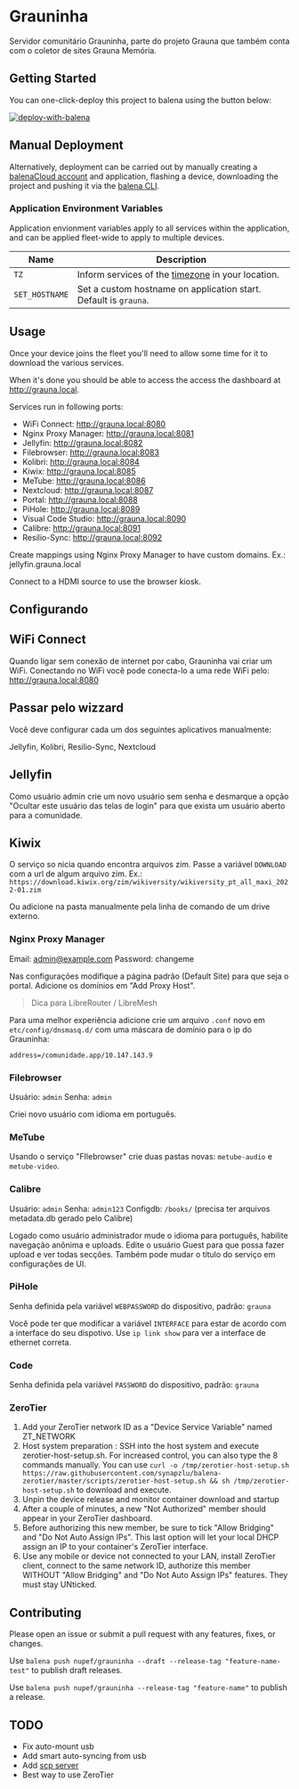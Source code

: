 # Grauninha

Servidor comunitário Grauninha, parte do projeto Grauna que também conta com o coletor de sites Grauna Memória.
## Getting Started

You can one-click-deploy this project to balena using the button below:

[![deploy-with-balena](https://balena.io/deploy.svg)](https://dashboard.balena-cloud.com/deploy?repoUrl=https://github.com//Instituto-Nupef/grauninha&defaultDeviceType=intel-nuc)

## Manual Deployment

Alternatively, deployment can be carried out by manually creating a [balenaCloud account](https://dashboard.balena-cloud.com) and application, flashing a device, downloading the project and pushing it via the [balena CLI](https://github.com/balena-io/balena-cli).

### Application Environment Variables

Application envionment variables apply to all services within the application, and can be applied fleet-wide to apply to multiple devices.

| Name           | Description                                                                                                       |
| -------------- | ----------------------------------------------------------------------------------------------------------------- |
| `TZ`           | Inform services of the [timezone](https://en.wikipedia.org/wiki/List_of_tz_database_time_zones) in your location. |
| `SET_HOSTNAME` | Set a custom hostname on application start. Default is `grauna`.                                               |

## Usage

  Once your device joins the fleet you'll need to allow some time for it to download the various services.

  When it's done you should be able to access the access the dashboard at <http://grauna.local>.

  Services run in following ports:
  - WiFi Connect: <http://grauna.local:8080>
  - Nginx Proxy Manager: <http://grauna.local:8081>
  - Jellyfin: <http://grauna.local:8082>
  - Filebrowser: <http://grauna.local:8083>
  - Kolibri: <http://grauna.local:8084>
  - Kiwix: <http://grauna.local:8085>
  - MeTube: <http://grauna.local:8086>
  - Nextcloud: <http://grauna.local:8087>
  - Portal: <http://grauna.local:8088>
  - PiHole: <http://grauna.local:8089>
  - Visual Code Studio: <http://grauna.local:8090>
  - Calibre: <http://grauna.local:8091>
  - Resilio-Sync: <http://grauna.local:8092>


  Create mappings using Nginx Proxy Manager to have custom domains. Ex.: jellyfin.grauna.local

  Connect to a HDMI source to use the browser kiosk.

## Configurando

## WiFi Connect

Quando ligar sem conexão de internet por cabo, Grauninha vai criar um WiFi. Conectando no WiFi você pode conecta-lo
a uma rede WiFi pelo: http://grauna.local:8080

## Passar pelo wizzard

Você deve configurar cada um dos seguintes aplicativos manualmente:

Jellyfin, Kolibri, Resilio-Sync, Nextcloud

## Jellyfin

Como usuário admin crie um novo usuário sem senha e desmarque a opção "Ocultar este usuário das telas de login" para que exista um usuário aberto para a comunidade.

## Kiwix

O serviço so nicia quando encontra arquivos zim. Passe a variável `DOWNLOAD` com a url de algum arquivo zim. Ex.: `https://download.kiwix.org/zim/wikiversity/wikiversity_pt_all_maxi_2022-01.zim`

Ou adicione na pasta manualmente pela linha de comando de um drive externo.

### Nginx Proxy Manager

Email:    admin@example.com
Password: changeme

Nas configurações modifique a página padrão (Default Site) para que seja o portal. Adicione os domínios em "Add Proxy Host".

> Dica para LibreRouter / LibreMesh

Para uma melhor experiência adicione crie um arquivo `.conf` novo em `etc/config/dnsmasq.d/` com uma máscara de domínio para o ip do Grauninha:

```
address=/comunidade.app/10.147.143.9
```
### Filebrowser

Usuário: `admin`
Senha: `admin`

Criei novo usuário com idioma em português.


### MeTube

Usando o serviço "FIlebrowser" crie duas pastas novas: `metube-audio` e `metube-video`.
### Calibre

Usuário: `admin`
Senha: `admin123`
Configdb: `/books/` (precisa ter arquivos metadata.db gerado pelo Calibre)

Logado como usuário administrador mude o idioma para português, habilite navegação anônima e uploads.
Edite o usuário Guest para que possa fazer upload e ver todas secções.
Também pode mudar o título do serviço em configurações de UI.

### PiHole

Senha definida pela variável `WEBPASSWORD` do dispositivo, padrão: `grauna`

Você pode ter que modificar a variável `INTERFACE` para estar de acordo com a interface do seu dispotivo. Use `ip link show` para ver a interface de ethernet correta.

### Code

Senha definida pela variável `PASSWORD` do dispositivo, padrão: `grauna`

### ZeroTier

1. Add your ZeroTier network ID as a "Device Service Variable" named ZT_NETWORK
2. Host system preparation : SSH into the host system and execute zerotier-host-setup.sh. For increased control, you can also type the 8 commands manually. You can use `curl -o /tmp/zerotier-host-setup.sh https://raw.githubusercontent.com/synapzlu/balena-zerotier/master/scripts/zerotier-host-setup.sh && sh /tmp/zerotier-host-setup.sh` to download and execute.
3. Unpin the device release and monitor container download and startup
4. After a couple of minutes, a new "Not Authorized" member should appear in your ZeroTier dashboard.
5. Before authorizing this new member, be sure to tick "Allow Bridging" and "Do Not Auto Assign IPs". This last option will let your local DHCP assign an IP to your container's ZeroTier interface.
6. Use any mobile or device not connected to your LAN, install ZeroTier client, connect to the same network ID, authorize this member WITHOUT "Allow Bridging" and "Do Not Auto Assign IPs" features. They must stay UNticked.

## Contributing

Please open an issue or submit a pull request with any features, fixes, or changes.

Use `balena push nupef/grauninha --draft --release-tag "feature-name-test"` to publish draft releases.

Use `balena push nupef/grauninha --release-tag "feature-name"` to publish a release.

## TODO

- Fix auto-mount usb
- Add smart auto-syncing from usb
- Add [scp server](https://github.com/synapzlu/balena-scpserver)
- Best way to use ZeroTier